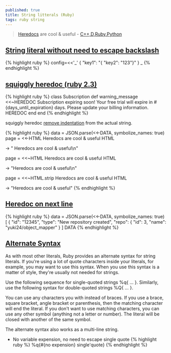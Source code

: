 ```yaml
---
published: true
title: String litterals (Ruby)
tags: ruby string
---
```

> [Heredocs](https://en.wikipedia.org/wiki/Here_document) are cool & useful - [C++,D,Ruby,Python](https://en.wikipedia.org/wiki/Here_document)

## [String literal without need to escape backslash](https://stackoverflow.com/questions/29124058/string-literal-without-need-to-escape-backslash/29124475#29124475)

{% highlight ruby %}
config=<<'_'
{
    "key1": "{ \"key2\": \"123\"}"
}
_
{% endhighlight %}

## [squiggly heredoc (ruby 2.3)](https://infinum.co/the-capsized-eight/multiline-strings-ruby-2-3-0-the-squiggly-heredoc)

{% highlight ruby %}
class Subscription
  def warning_message
    <<~HEREDOC
      Subscription expiring soon!
      Your free trial will expire 
      in #{days_until_expiration} days.
      Please update your billing information.
    HEREDOC
  end
end
{% endhighlight %}

squiggly heredoc [remove indentation](https://www.rubyguides.com/2018/11/ruby-heredoc/) from the actual string.

{% highlight ruby %}
data = JSON.parse(<<-DATA, symbolize_names: true)
page = <<-HTML
  Heredocs are cool & useful
HTML

-> "  Heredocs are cool & useful\n"

page = <<~HTML
  Heredocs are cool & useful
HTML

-> "Heredocs are cool & useful\n"

page = <<~HTML.strip
  Heredocs are cool & useful
HTML

-> "Heredocs are cool & useful"
{% endhighlight %}

## [Heredoc on next line](https://github.com/yuki24/object_mapper)
{% highlight ruby %}
data = JSON.parse(<<-DATA, symbolize_names: true)
[
  {
    "id": "12345",
    "type": "New repository created",
    "repo": {
      "id": 3,
      "name": "yuki24/object_mapper"
    }
]
DATA
{% endhighlight %}


## [Alternate Syntax](https://www.thoughtco.com/string-literals-2908302)
As with most other literals, Ruby provides an alternate syntax for string literals. If you're using a lot of quote characters inside your literals, for example, you may want to use this syntax. When you use this syntax is a matter of style, they're usually not needed for strings.

Use the following sequence for single-quoted strings %q{ … }. Similarly, use the following syntax for double-quoted strings %Q{ … }. 

You can use any characters you with instead of braces. If you use a brace, square bracket, angle bracket or parenthesis, then the matching character will end the literal. If you don't want to use matching characters, you can use any other symbol (anything not a letter or number). The literal will be closed with another of the same symbol.

The alternate syntax also works as a multi-line string.

- No variable expension, no need to escape single quote
{% highlight ruby %}
%q{#{no expension} single'quote}
{% endhighlight %}
